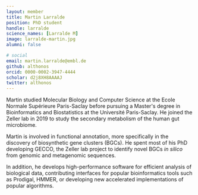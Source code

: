 ```yaml
---
layout: member
title: Martin Larralde
position: PhD student
handle: larralde
science_names: [Larralde M]
image: larralde-martin.jpg
alumni: false

# social
email: martin.larralde@embl.de
github: althonos
orcid: 0000-0002-3947-4444
scholar: d2j8XH8AAAAJ
twitter: althonos
---
```


Martin studied Molecular Biology and Computer Science at the Ecole Normale Supérieure
Paris-Saclay before pursuing a Master's degree in Bioinformatics and Biostatistics
at the Université Paris-Saclay. He joined the Zeller lab in 2019 to study
the secondary metabolism of the human gut microbiome.

Martin is involved in functional annotation, more specifically in the discovery 
of biosynthetic gene clusters (BGCs). He spent most of his PhD developing GECCO, 
the Zeller lab project to identify novel BGCs *in silico* from genomic and 
metagenomic sequences.

In addition, he develops high-performance software for efficient analysis of
biological data, contributing interfaces for popular bioinformatics tools such
as Prodigal, HMMER, or developing new accelerated implementations of popular
algorithms.